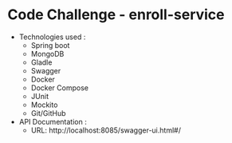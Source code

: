 # Code Challenge - enroll-service

- Technologies used :
    - Spring boot
    - MongoDB
    - Gladle
    - Swagger 
    - Docker
    - Docker Compose 
    - JUnit 
    - Mockito 
    - Git/GitHub
- API Documentation :
    - URL: http://localhost:8085/swagger-ui.html#/
